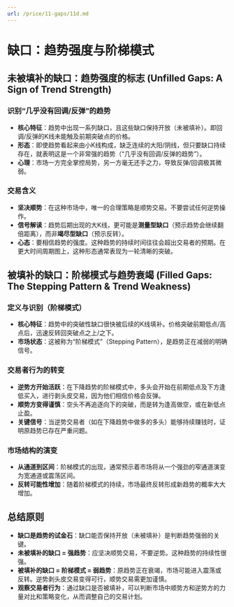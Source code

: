 ```yaml
---
url: /price/11-gaps/11d.md
---
```

# 缺口：趋势强度与阶梯模式

## 未被填补的缺口：趋势强度的标志 (Unfilled Gaps: A Sign of Trend Strength)

### 识别“几乎没有回调/反弹”的趋势

* **核心特征**：趋势中出现一系列缺口，且这些缺口保持开放（未被填补）。即回调/反弹的K线未能触及前期突破点的价格。
* **形态**：即使趋势看起来由小K线构成，缺乏连续的大阳/阴线，但只要缺口持续存在，就表明这是一个非常强的趋势（“几乎没有回调/反弹的趋势”）。
* **心理**：市场一方完全掌控局势，另一方毫无还手之力，导致反弹/回调极其微弱。

### 交易含义

* **坚决顺势**：在这种市场中，唯一的合理策略是顺势交易。不要尝试任何逆势操作。
* **信号解读**：趋势后期出现的大K线，更可能是**测量型缺口**（预示趋势会继续翻倍距离），而非**竭尽型缺口**（预示反转）。
* **心态**：要相信趋势的强度。这种趋势的持续时间往往会超出交易者的预期。在更大时间周期图上，这种形态通常表现为一轮清晰的突破。

## 被填补的缺口：阶梯模式与趋势衰竭 (Filled Gaps: The Stepping Pattern & Trend Weakness)

### 定义与识别（阶梯模式）

* **核心特征**：趋势中的突破性缺口很快被后续的K线填补。价格突破前期低点/高点后，迅速反转回突破点之上/之下。
* **市场状态**：这被称为“阶梯模式”（Stepping Pattern），是趋势正在减弱的明确信号。

### 交易者行为的转变

* **逆势方开始活跃**：在下降趋势的阶梯模式中，多头会开始在前期低点及下方逢低买入，进行剥头皮交易，因为他们相信价格会反弹。
* **顺势方变得谨慎**：空头不再追逐向下的突破，而是转为逢高做空，或在新低点止盈。
* **关键信号**：当逆势交易者（如在下降趋势中做多的多头）能够持续赚钱时，证明原趋势已存在严重问题。

### 市场结构的演变

* **从通道到区间**：阶梯模式的出现，通常预示着市场将从一个强劲的窄通道演变为宽通道或震荡区间。
* **反转可能性增加**：随着阶梯模式的持续，市场最终反转形成新趋势的概率大大增加。

## 总结原则

* **缺口是趋势的试金石**：缺口能否保持开放（未被填补）是判断趋势强弱的关键。
* **未被填补的缺口 = 强趋势**：应坚决顺势交易，不要逆势。这种趋势的持续性很强。
* **被填补的缺口 = 阶梯模式 = 弱趋势**：原趋势正在衰竭，市场可能进入震荡或反转。逆势剥头皮交易变得可行，顺势交易需更加谨慎。
* **观察交易者行为**：通过缺口是否被填补，可以判断市场中顺势方和逆势方的力量对比和策略变化，从而调整自己的交易计划。

